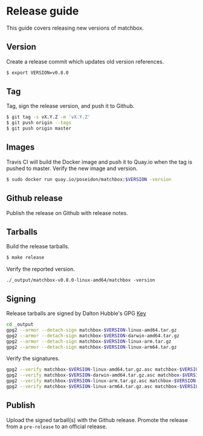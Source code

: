 
# Release guide

This guide covers releasing new versions of matchbox.

## Version

Create a release commit which updates old version references.

```sh
$ export VERSION=v0.8.0
```

## Tag

Tag, sign the release version, and push it to Github.

```sh
$ git tag -s vX.Y.Z -m 'vX.Y.Z'
$ git push origin --tags
$ git push origin master
```

## Images

Travis CI will build the Docker image and push it to Quay.io when the tag is pushed to master. Verify the new image and version.

```sh
$ sudo docker run quay.io/poseidon/matchbox:$VERSION -version
```

## Github release

Publish the release on Github with release notes.

## Tarballs

Build the release tarballs.

```sh
$ make release
```

Verify the reported version.

```
./_output/matchbox-v0.8.0-linux-amd64/matchbox -version
```

## Signing

Release tarballs are signed by Dalton Hubble's GPG [Key](Documentation/deployment.md#download)

```sh
cd _output
gpg2 --armor --detach-sign matchbox-$VERSION-linux-amd64.tar.gz
gpg2 --armor --detach-sign matchbox-$VERSION-darwin-amd64.tar.gz
gpg2 --armor --detach-sign matchbox-$VERSION-linux-arm.tar.gz
gpg2 --armor --detach-sign matchbox-$VERSION-linux-arm64.tar.gz
```

Verify the signatures.

```sh
gpg2 --verify matchbox-$VERSION-linux-amd64.tar.gz.asc matchbox-$VERSION-linux-amd64.tar.gz
gpg2 --verify matchbox-$VERSION-darwin-amd64.tar.gz.asc matchbox-$VERSION-darwin-amd64.tar.gz
gpg2 --verify matchbox-$VERSION-linux-arm.tar.gz.asc matchbox-$VERSION-linux-arm.tar.gz
gpg2 --verify matchbox-$VERSION-linux-arm64.tar.gz.asc matchbox-$VERSION-linux-arm64.tar.gz
```

## Publish

Upload the signed tarball(s) with the Github release. Promote the release from a `pre-release` to an official release.
